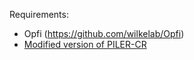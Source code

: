Requirements:

- Opfi (https://github.com/wilkelab/Opfi)
- [Modified version of PILER-CR](/pilercr) 
